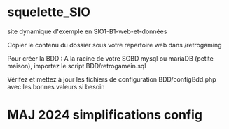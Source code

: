 # squelette_SIO
site dynamique d'exemple en SIO1-B1-web-et-données

Copier le contenu du dossier sous votre repertoire web dans /retrogaming

Pour créer la BDD : A la racine de votre SGBD mysql ou mariaDB (petite maison), importez le script BDD/retrogamein.sql

Vérifez et mettez à jour les fichiers de configuration BDD/configBdd.php avec les bonnes valeurs si besoin



# MAJ 2024 simplifications config
